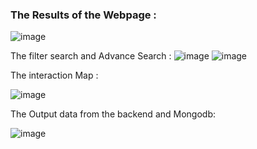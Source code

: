 
### The Results of the Webpage :

![image](https://user-images.githubusercontent.com/98294412/173716712-5b044de2-d3fe-4c0e-b0c0-f32f13525b05.png)


The filter search and Advance Search :
![image](https://user-images.githubusercontent.com/98294412/173716973-d2322895-abf3-4582-919b-76cec7c66df2.png)
![image](https://user-images.githubusercontent.com/98294412/173717044-2f5d9aa9-2da5-40d3-b203-92d338bca379.png)


The interaction Map :

![image](https://user-images.githubusercontent.com/98294412/173717161-071eacbe-997c-4608-bc99-90b9fe696403.png)

The Output data from the backend and Mongodb:

![image](https://user-images.githubusercontent.com/98294412/173717290-b149e237-e74d-4b33-a517-154f2d6da922.png)




